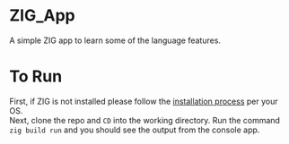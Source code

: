# ZIG_App
A simple ZIG app to learn some of the language features.

# To Run
First, if ZIG is not installed please follow the [installation process](https://ziglang.org/learn/getting-started/#installing-zig) per your OS.
<br/>
Next, clone the repo and `CD` into the working directory. Run the command `zig build run` and you should see the output from the console app.
